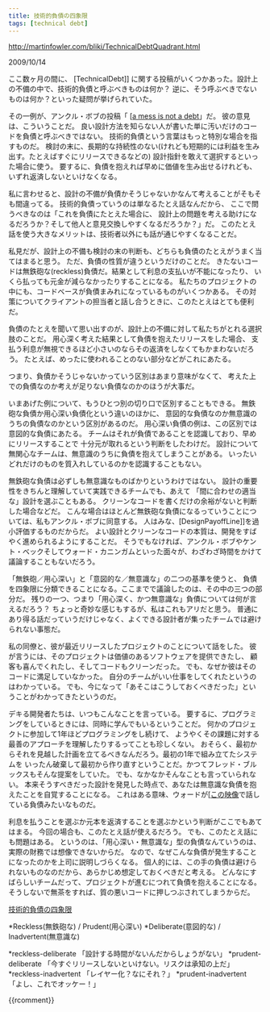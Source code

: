 ```yaml
---
title: 技術的負債の四象限
tags: [technical debt]
---
```


http://martinfowler.com/bliki/TechnicalDebtQuadrant.html

2009/10/14

ここ数ヶ月の間に、
[TechnicalDebt]]
に関する投稿がいくつかあった。設計上の不備の中で、技術的負債と呼ぶべきものは何か？
逆に、そう呼ぶべきでないものは何か？といった疑問が挙げられていた。

その一例が、アンクル・ボブの投稿「
[[a mess is not a debt](http://blog.objectmentor.com/articles/2009/09/22/a-mess-is-not-a-technical-debt)」だ。
彼の意見は、こういうことだ。
良い設計方法を知らない人が書いた単に汚いだけのコードを負債と呼ぶべきではない。
技術的負債という言葉はもっと特別な場合を指すものだ。
検討の末に、長期的な持続性のない(けれども短期的には利益を生み出す。たとえばすぐにリリースできるなどの)
設計指針を敢えて選択するといった場合に使う。
要するに、負債を抱えれば早めに価値を生み出せるけれども、いずれ返済しないといけなくなる。

私に言わせると、設計の不備が負債かそうじゃないかなんて考えることがそもそも間違ってる。
技術的負債っていうのは単なるたとえ話なんだから、
ここで問うべきなのは「これを負債にたとえた場合に、
設計上の問題を考える助けになるだろうか？そして他人と意見交換しやすくなるだろうか？」だ。
このたとえ話を使う大きなメリットは、技術者以外にも話が通じやすくなることだ。

私見だが、設計上の不備も検討の末の判断も、どちらも負債のたとえがうまく当てはまると思う。
ただ、負債の性質が違うというだけのことだ。
きたないコードは無鉄砲な(reckless)負債だ。結果として利息の支払いが不能になったり、
いくら払っても元金が減らなかったりすることになる。
私たちのプロジェクトの中にも、コードベースが負債まみれになっているものがいくつかある。
その対策についてクライアントの担当者と話し合うときに、このたとえはとても便利だ。

負債のたとえを聞いて思い出すのが、設計上の不備に対して私たちがとれる選択肢のことだ。
用心深く考えた結果として負債を抱えたリリースをした場合、
支払う利息が無視できるほど小さいのならその返済をしなくてもかまわないだろう。
たとえば、めったに使われることのない部分などがこれにあたる。

つまり、負債かそうじゃないかっていう区別はあまり意味がなくて、
考えた上での負債なのか考えが足りない負債なのかのほうが大事だ。

いまあげた例について、もうひとつ別の切り口で区別することもできる。
無鉄砲な負債か用心深い負債化という違いのほかに、
意図的な負債なのか無意識のうちの負債なのかという区別があるのだ。
用心深い負債の例は、この区別では意図的な負債にあたる。
チームはそれが負債であることを認識しており、早めにリリースすることで
十分元が取れるという判断をしたわけだ。
設計について無関心なチームは、無意識のうちに負債を抱えてしまうことがある。
いったいどれだけのものを質入れしているのかを認識することもない。

無鉄砲な負債は必ずしも無意識なものばかりというわけではない。
設計の重要性をきちんと理解していて実践できるチームでも、あえて
「間に合わせの適当な」設計を選ぶこともある。
クリーンなコードを書くだけの余裕がないと判断した場合などだ。
こんな場合はほとんど無鉄砲な負債になるっていうことについては、私もアンクル・ボブに同意する。
人はみな、[DesignPayoffLine]]を過小評価するものだからだ。
よい設計とクリーンなコードの本質は、開発をすばやく進められるようにすることだ。
そうでもなければ、アンクル・ボブやケント・ベックそしてウォード・カニンガムといった面々が、わざわざ時間をかけて議論することもないだろう。

「無鉄砲／用心深い」と「意図的な／無意識な」の二つの基準を使うと、
負債を四象限に分類できることになる。ここまでで議論したのは、その中の三つの部分だ。
残りの一つ、つまり「用心深く、かつ無意識な」負債については何が言えるだろう？
ちょっと奇妙な感じもするが、私はこれもアリだと思う。
普通にあり得る話だっていうだけじゃなく、よくできる設計者が集ったチームでは避けられない事態だ。

私の同僚と、彼が最近リリースしたプロジェクトのことについて話をした。
彼が言うには、そのプロジェクトは価値のあるソフトウェアを提供できたし、
顧客も喜んでくれたし、そしてコードもクリーンだった。
でも、なぜか彼はそのコードに満足していなかった。
自分のチームがいい仕事をしてくれたというのはわかっている。
でも、今になって「あそこはこうしておくべきだった」ということがわかってきたというのだ。

デキる開発者たちは、いつもこんなことを言っている。
要するに、プログラミングをしているときには、同時に学んでもいるということだ。
何かのプロジェクトに参加して1年ほどプログラミングをし続けて、
ようやくその課題に対する最善のアプローチを理解したりするってことも珍しくない。
おそらく、最初からそれを見越した計画を立てるべきなんだろう。最初の1年で組み立てたシステムを
いったん破棄して最初から作り直すということだ。かつてフレッド・ブルックスもそんな提案をしていた。
でも、なかなかそんなことも言っていられない。
本来そうすべきだった設計を発見した時点で、あなたは無意識な負債を抱えたことを自覚することになる。
これはある意味、ウォードが[[この映像](http://www.c2.com/cgi/wiki?ComplexityAsDebt)で話している負債みたいなものだ。

利息を払うことを選ぶか元本を返済することを選ぶかという判断がここでもあてはまる。
今回の場合も、このたとえ話が使えるだろう。
でも、このたとえ話にも問題はある。
というのは、「用心深い・無意識な」型の負債なんていうのは、実際の財務では想像できないからだ。
なので、なぜこんな負債が発生することになったのかを上司に説明しづらくなる。
個人的には、この手の負債は避けられないものなのだから、あらかじめ想定しておくべきだと考える。
どんなにすばらしいチームだって、プロジェクトが進むにつれて負債を抱えることになる。
そうしないで無茶をすれば、質の悪いコードに押しつぶされてしまうからだ。

[技術的負債の四象限](http://martinfowler.com/bliki/images/techDebtQuadrant.png)

*Reckless(無鉄砲な) / Prudent(用心深い)
*Deliberate(意図的な) / Inadvertent(無意識な)

*reckless-deliberate 「設計する時間がないんだからしょうがない」
*prudent-deliberate 「今すぐリリースしないといけない。リスクは承知の上だ」
*reckless-inadvertent 「レイヤー化？なにそれ？」
*prudent-inadvertent 「よし、これでオッケー！」

{{rcomment}}
